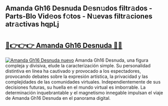 ## Amanda Gh16 Desnuda D𝚎sn𝚞dos filtr𝚊dos - Parts-Blo Vid𝚎os f𝚘tos - N𝚞evas filtr𝚊ciones atr𝚊ctivas hqpLj

# <h2><a href="http://mb56es.tromn.icu/?c=Amanda+Gh16+Desnuda">🔗👉👉👉 Amanda Gh16 Desnuda 🔗🔗</a></h2>

[![Amanda Gh16 Desnuda nuevo](https://i.imgur.com/pEAQMta.gif)](http://mb56es.tromn.icu/?c=Amanda+Gh16+Desnuda)
Amanda Gh16 Desnuda, una figura compleja y divisiva, elude la caracterización simple. Su personalidad distintiva en línea ha cautivado y provocado a los espectadores, provocando debates sobre la expresión artística, la privacidad y las complejidades de las comunidades virtuales. Independientemente de sus decisiones futuras, su huella en el mundo virtual es imborrable. La determinación inquebrantable y el magnetismo innegable impulsan el viaje de Amanda Gh16 Desnuda en el panorama digital.
